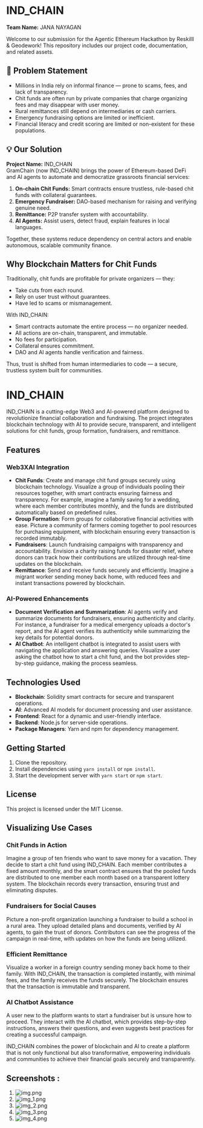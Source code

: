 # IND_CHAIN
**Team Name:** JANA NAYAGAN

Welcome to our submission for the Agentic Ethereum Hackathon by Reskilll & Geodework! This repository includes our project code, documentation, and related assets.

## 📌 Problem Statement
- Millions in India rely on informal finance — prone to scams, fees, and lack of transparency.
- Chit funds are often run by private companies that charge organizing fees and may disappear with user money.
- Rural remittances still depend on intermediaries or cash carriers.
- Emergency fundraising options are limited or inefficient.
- Financial literacy and credit scoring are limited or non-existent for these populations.

## 💡 Our Solution
**Project Name:** IND_CHAIN  
GramChain (now IND_CHAIN) brings the power of Ethereum-based DeFi and AI agents to automate and democratize grassroots financial services:
1. **On-chain Chit Funds:** Smart contracts ensure trustless, rule-based chit funds with collateral guarantees.
2. **Emergency Fundraiser:** DAO-based mechanism for raising and verifying genuine need.
3. **Remittance:** P2P transfer system with accountability.
4. **AI Agents:** Assist users, detect fraud, explain features in local languages.

Together, these systems reduce dependency on central actors and enable autonomous, scalable community finance.

## Why Blockchain Matters for Chit Funds
Traditionally, chit funds are profitable for private organizers — they:
- Take cuts from each round.
- Rely on user trust without guarantees.
- Have led to scams or mismanagement.

With IND_CHAIN:
- Smart contracts automate the entire process — no organizer needed.
- All actions are on-chain, transparent, and immutable.
- No fees for participation.
- Collateral ensures commitment.
- DAO and AI agents handle verification and fairness.

Thus, trust is shifted from human intermediaries to code — a secure, trustless system built for communities.

# IND_CHAIN

IND_CHAIN is a cutting-edge Web3 and AI-powered platform designed to revolutionize financial collaboration and fundraising. The project integrates blockchain technology with AI to provide secure, transparent, and intelligent solutions for chit funds, group formation, fundraisers, and remittance.

## Features

### Web3XAI Integration
- **Chit Funds**: Create and manage chit fund groups securely using blockchain technology. Visualize a group of individuals pooling their resources together, with smart contracts ensuring fairness and transparency. For example, imagine a family saving for a wedding, where each member contributes monthly, and the funds are distributed automatically based on predefined rules.
- **Group Formation**: Form groups for collaborative financial activities with ease. Picture a community of farmers coming together to pool resources for purchasing equipment, with blockchain ensuring every transaction is recorded immutably.
- **Fundraisers**: Launch fundraising campaigns with transparency and accountability. Envision a charity raising funds for disaster relief, where donors can track how their contributions are utilized through real-time updates on the blockchain.
- **Remittance**: Send and receive funds securely and efficiently. Imagine a migrant worker sending money back home, with reduced fees and instant transactions powered by blockchain.

### AI-Powered Enhancements
- **Document Verification and Summarization**: AI agents verify and summarize documents for fundraisers, ensuring authenticity and clarity. For instance, a fundraiser for a medical emergency uploads a doctor's report, and the AI agent verifies its authenticity while summarizing the key details for potential donors.
- **AI Chatbot**: An intelligent chatbot is integrated to assist users with navigating the application and answering queries. Visualize a user asking the chatbot how to start a chit fund, and the bot provides step-by-step guidance, making the process seamless.

## Technologies Used
- **Blockchain**: Solidity smart contracts for secure and transparent operations.
- **AI**: Advanced AI models for document processing and user assistance.
- **Frontend**: React for a dynamic and user-friendly interface.
- **Backend**: Node.js for server-side operations.
- **Package Managers**: Yarn and npm for dependency management.

## Getting Started
1. Clone the repository.
2. Install dependencies using `yarn install` or `npm install`.
3. Start the development server with `yarn start` or `npm start`.

## License
This project is licensed under the MIT License.

## Visualizing Use Cases

### Chit Funds in Action
Imagine a group of ten friends who want to save money for a vacation. They decide to start a chit fund using IND_CHAIN. Each member contributes a fixed amount monthly, and the smart contract ensures that the pooled funds are distributed to one member each month based on a transparent lottery system. The blockchain records every transaction, ensuring trust and eliminating disputes.

### Fundraisers for Social Causes
Picture a non-profit organization launching a fundraiser to build a school in a rural area. They upload detailed plans and documents, verified by AI agents, to gain the trust of donors. Contributors can see the progress of the campaign in real-time, with updates on how the funds are being utilized.

### Efficient Remittance
Visualize a worker in a foreign country sending money back home to their family. With IND_CHAIN, the transaction is completed instantly, with minimal fees, and the family receives the funds securely. The blockchain ensures that the transaction is immutable and transparent.

### AI Chatbot Assistance
A user new to the platform wants to start a fundraiser but is unsure how to proceed. They interact with the AI chatbot, which provides step-by-step instructions, answers their questions, and even suggests best practices for creating a successful campaign.

IND_CHAIN combines the power of blockchain and AI to create a platform that is not only functional but also transformative, empowering individuals and communities to achieve their financial goals securely and transparently.

## Screenshots :
1. ![img.png](img.png)
2. ![img_1.png](img_1.png)
3. ![img_2.png](img_2.png)
4. ![img_3.png](img_3.png)
5. ![img_4.png](img_4.png)